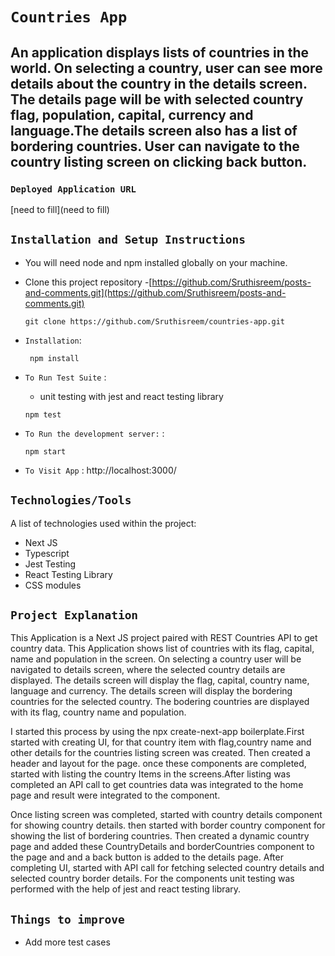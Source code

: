 # `Countries App`

## An application displays lists of countries in the world. On selecting a country, user can see more details about the country in the details screen. The details page will be with selected country flag, population, capital, currency and language.The details screen also has a list of bordering countries. User can navigate to the country listing screen on clicking back button.

### `Deployed Application URL`

[need to fill](need to fill)

## `Installation and Setup Instructions`

- You will need node and npm installed globally on your machine.

- Clone this project repository -[https://github.com/Sruthisreem/posts-and-comments.git](https://github.com/Sruthisreem/posts-and-comments.git)

  ```
  git clone https://github.com/Sruthisreem/countries-app.git
  ```

- `Installation`:
  ```
   npm install
  ```
- `To Run Test Suite` :

  - unit testing with jest and react testing library

  ```
  npm test
  ```

- `To Run the development server:` :

  ```
  npm start
  ```

- `To Visit App` : http://localhost:3000/

## `Technologies/Tools`

A list of technologies used within the project:

- Next JS
- Typescript
- Jest Testing
- React Testing Library
- CSS modules

## `Project Explanation`

This Application is a Next JS project paired with REST Countries API to get country data. This Application shows list of countries with its flag, capital, name and population in the screen. On selecting a country user will be navigated to details screen, where the selected country details are displayed. The details screen will display the flag, capital, country name, language and currency. The details screen will display the bordering countries for the selected country. The bodering countries are displayed with its flag, country name and population.

I started this process by using the npx create-next-app boilerplate.First started with creating UI, for that country item with flag,country name and other details for the countries listing screen was created. Then created a header and layout for the page. once these components are completed, started with listing the country Items in the screens.After listing was completed an API call to get countries data was integrated to the home page and result were integrated to the component.

Once listing screen was completed, started with country details component for showing country details. then started with border country component for showing the list of bordering countries. Then created a dynamic country page and added these CountryDetails and borderCountries component to the page and and a back button is added to the details page.
After completing UI, started with API call for fetching selected country details and selected country border details.
For the components unit testing was performed with the help of jest and react testing library.

## `Things to improve`

- Add more test cases
